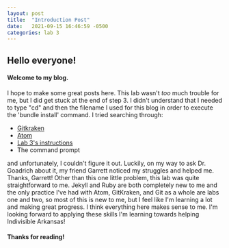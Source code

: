```yaml
---
layout: post
title:  "Introduction Post"
date:   2021-09-15 16:46:59 -0500
categories: lab 3
---
```


## Hello everyone!

#### Welcome to my blog.  

I hope to make some great posts here.  This lab wasn't *too* much trouble for me, but I did get stuck at the end of step 3.  I didn't understand that I needed to type "cd" and then the filename I used for this blog in order to execute the 'bundle install' command.  I tried searching through:
- [Gitkraken](https://www.gitkraken.com/)
- [Atom](https://atom.io/)
- [Lab 3's instructions](https://hendrix-cs.github.io/csci340/labs/jekyll.html)
- The command prompt

and unfortunately, I couldn't figure it out.  Luckily, on my way to ask Dr. Goadrich about it, my friend Garrett noticed my struggles and helped me.  Thanks, Garrett!  Other than this one little problem, this lab was quite straightforward to me.  Jekyll and Ruby are both completely new to me and the only practice I've had with Atom, GitKraken, and Git as a whole are labs one and two, so most of this is new to me, but I feel like I'm learning a lot and making great progress.  I think everything here makes sense to me.  I'm looking forward to applying these skills I'm learning towards helping Indivisible Arkansas!

#### Thanks for reading!

